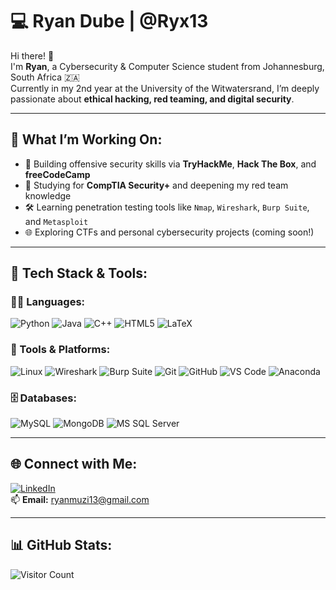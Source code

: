 # 💻 Ryan Dube | @Ryx13

Hi there! 👋  
I'm **Ryan**, a Cybersecurity & Computer Science student from Johannesburg, South Africa 🇿🇦  
Currently in my 2nd year at the University of the Witwatersrand, I’m deeply passionate about **ethical hacking, red teaming, and digital security**.

---

## 🧠 What I’m Working On:
- 🔐 Building offensive security skills via **TryHackMe**, **Hack The Box**, and **freeCodeCamp**
- 🎯 Studying for **CompTIA Security+** and deepening my red team knowledge
- 🛠️ Learning penetration testing tools like `Nmap`, `Wireshark`, `Burp Suite`, and `Metasploit`
- 🌐 Exploring CTFs and personal cybersecurity projects (coming soon!)

---

## 🔧 Tech Stack & Tools:

### 👨‍💻 Languages:
![Python](https://img.shields.io/badge/python-3670A0?style=for-the-badge&logo=python&logoColor=ffdd54)
![Java](https://img.shields.io/badge/java-%23ED8B00.svg?style=for-the-badge&logo=openjdk&logoColor=white)
![C++](https://img.shields.io/badge/c++-%2300599C.svg?style=for-the-badge&logo=c%2B%2B&logoColor=white)
![HTML5](https://img.shields.io/badge/html5-%23E34F26.svg?style=for-the-badge&logo=html5&logoColor=white)
![LaTeX](https://img.shields.io/badge/latex-%23008080.svg?style=for-the-badge&logo=latex&logoColor=white)

### 🧰 Tools & Platforms:
![Linux](https://img.shields.io/badge/linux-%23000000.svg?style=for-the-badge&logo=linux&logoColor=white)
![Wireshark](https://img.shields.io/badge/wireshark-000000?style=for-the-badge&logo=wireshark&logoColor=blue)
![Burp Suite](https://img.shields.io/badge/Burp%20Suite-orange?style=for-the-badge)
![Git](https://img.shields.io/badge/git-%23F05033.svg?style=for-the-badge&logo=git&logoColor=white)
![GitHub](https://img.shields.io/badge/github-%23121011.svg?style=for-the-badge&logo=github&logoColor=white)
![VS Code](https://img.shields.io/badge/VS%20Code-007ACC?style=for-the-badge&logo=visual-studio-code&logoColor=white)
![Anaconda](https://img.shields.io/badge/Anaconda-%2344A833.svg?style=for-the-badge&logo=anaconda&logoColor=white)

### 🗄️ Databases:
![MySQL](https://img.shields.io/badge/mysql-4479A1.svg?style=for-the-badge&logo=mysql&logoColor=white)
![MongoDB](https://img.shields.io/badge/MongoDB-%234ea94b.svg?style=for-the-badge&logo=mongodb&logoColor=white)
![MS SQL Server](https://img.shields.io/badge/mssql-%2300C7B7.svg?style=for-the-badge&logo=microsoft-sql-server&logoColor=white)

---

## 🌐 Connect with Me:
[![LinkedIn](https://img.shields.io/badge/LinkedIn-%230077B5.svg?style=for-the-badge&logo=linkedin&logoColor=white)](https://linkedin.com/in/ryan-dube-4288a6266)  
📫 **Email:** ryanmuzi13@gmail.com

---

## 📊 GitHub Stats:
![Visitor Count](https://visitcount.itsvg.in/api?id=Ryx13&icon=0&color=6)

<!-- Profile crafted by Ryan | Inspired by GPRM (https://gprm.itsvg.in) -->
